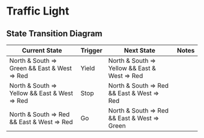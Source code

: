 # Traffic Light

## State Transition Diagram

| Current State                                 | Trigger | Next State                                    | Notes |
|-----------------------------------------------|---------|-----------------------------------------------|-------|
| North & South => Green && East & West => Red  | Yield   | North & South => Yellow && East & West => Red |       |
| North & South => Yellow && East & West => Red | Stop    | North & South => Red && East & West => Red    |       |
| North & South => Red && East & West => Red    | Go      | North & South => Red && East & West => Green  |       |
